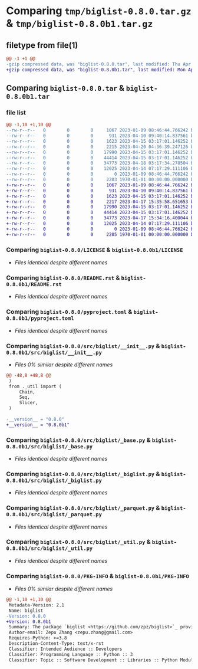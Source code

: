 # Comparing `tmp/biglist-0.8.0.tar.gz` & `tmp/biglist-0.8.0b1.tar.gz`

## filetype from file(1)

```diff
@@ -1 +1 @@
-gzip compressed data, was "biglist-0.8.0.tar", last modified: Thu Apr 20 04:42:19 2023, max compression
+gzip compressed data, was "biglist-0.8.0b1.tar", last modified: Mon Apr 17 15:38:20 2023, max compression
```

## Comparing `biglist-0.8.0.tar` & `biglist-0.8.0b1.tar`

### file list

```diff
@@ -1,10 +1,10 @@
--rw-r--r--   0        0        0     1067 2023-01-09 08:46:44.766242 biglist-0.8.0/LICENSE
--rw-r--r--   0        0        0      931 2023-04-10 09:40:14.837561 biglist-0.8.0/README.rst
--rw-r--r--   0        0        0     1623 2023-04-15 03:17:01.146252 biglist-0.8.0/pyproject.toml
--rw-r--r--   0        0        0     2215 2023-04-20 04:36:39.247126 biglist-0.8.0/src/biglist/__init__.py
--rw-r--r--   0        0        0    17990 2023-04-15 03:17:01.146252 biglist-0.8.0/src/biglist/_base.py
--rw-r--r--   0        0        0    44414 2023-04-15 03:17:01.146252 biglist-0.8.0/src/biglist/_biglist.py
--rw-r--r--   0        0        0    34773 2023-04-18 03:17:34.278504 biglist-0.8.0/src/biglist/_parquet.py
--rw-r--r--   0        0        0    12025 2023-04-14 07:17:29.111106 biglist-0.8.0/src/biglist/_util.py
--rw-r--r--   0        0        0        0 2023-01-09 08:46:44.766242 biglist-0.8.0/src/biglist/py.typed
--rw-r--r--   0        0        0     2203 1970-01-01 00:00:00.000000 biglist-0.8.0/PKG-INFO
+-rw-r--r--   0        0        0     1067 2023-01-09 08:46:44.766242 biglist-0.8.0b1/LICENSE
+-rw-r--r--   0        0        0      931 2023-04-10 09:40:14.837561 biglist-0.8.0b1/README.rst
+-rw-r--r--   0        0        0     1623 2023-04-15 03:17:01.146252 biglist-0.8.0b1/pyproject.toml
+-rw-r--r--   0        0        0     2217 2023-04-17 15:35:58.651653 biglist-0.8.0b1/src/biglist/__init__.py
+-rw-r--r--   0        0        0    17990 2023-04-15 03:17:01.146252 biglist-0.8.0b1/src/biglist/_base.py
+-rw-r--r--   0        0        0    44414 2023-04-15 03:17:01.146252 biglist-0.8.0b1/src/biglist/_biglist.py
+-rw-r--r--   0        0        0    34773 2023-04-17 15:34:16.400044 biglist-0.8.0b1/src/biglist/_parquet.py
+-rw-r--r--   0        0        0    12025 2023-04-14 07:17:29.111106 biglist-0.8.0b1/src/biglist/_util.py
+-rw-r--r--   0        0        0        0 2023-01-09 08:46:44.766242 biglist-0.8.0b1/src/biglist/py.typed
+-rw-r--r--   0        0        0     2205 1970-01-01 00:00:00.000000 biglist-0.8.0b1/PKG-INFO
```

### Comparing `biglist-0.8.0/LICENSE` & `biglist-0.8.0b1/LICENSE`

 * *Files identical despite different names*

### Comparing `biglist-0.8.0/README.rst` & `biglist-0.8.0b1/README.rst`

 * *Files identical despite different names*

### Comparing `biglist-0.8.0/pyproject.toml` & `biglist-0.8.0b1/pyproject.toml`

 * *Files identical despite different names*

### Comparing `biglist-0.8.0/src/biglist/__init__.py` & `biglist-0.8.0b1/src/biglist/__init__.py`

 * *Files 0% similar despite different names*

```diff
@@ -48,8 +48,8 @@
 )
 from ._util import (
     Chain,
     Seq,
     Slicer,
 )
 
-__version__ = "0.8.0"
+__version__ = "0.8.0b1"
```

### Comparing `biglist-0.8.0/src/biglist/_base.py` & `biglist-0.8.0b1/src/biglist/_base.py`

 * *Files identical despite different names*

### Comparing `biglist-0.8.0/src/biglist/_biglist.py` & `biglist-0.8.0b1/src/biglist/_biglist.py`

 * *Files identical despite different names*

### Comparing `biglist-0.8.0/src/biglist/_parquet.py` & `biglist-0.8.0b1/src/biglist/_parquet.py`

 * *Files identical despite different names*

### Comparing `biglist-0.8.0/src/biglist/_util.py` & `biglist-0.8.0b1/src/biglist/_util.py`

 * *Files identical despite different names*

### Comparing `biglist-0.8.0/PKG-INFO` & `biglist-0.8.0b1/PKG-INFO`

 * *Files 0% similar despite different names*

```diff
@@ -1,10 +1,10 @@
 Metadata-Version: 2.1
 Name: biglist
-Version: 0.8.0
+Version: 0.8.0b1
 Summary: The package `biglist <https://github.com/zpz/biglist>`_ provides persisted, out-of-memory Python data structures
 Author-email: Zepu Zhang <zepu.zhang@gmail.com>
 Requires-Python: >=3.8
 Description-Content-Type: text/x-rst
 Classifier: Intended Audience :: Developers
 Classifier: Programming Language :: Python :: 3
 Classifier: Topic :: Software Development :: Libraries :: Python Modules
```

